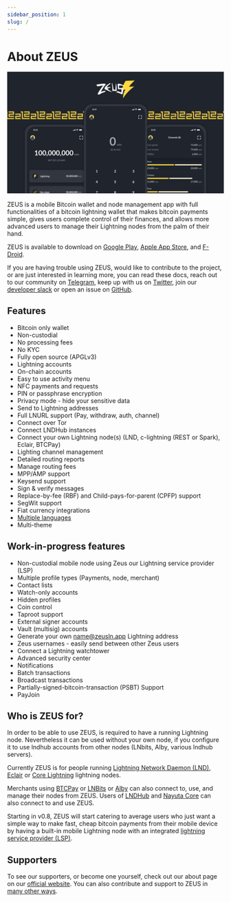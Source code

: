 ```yaml
---
sidebar_position: 1
slug: /
---
```


# About ZEUS

![Banner image](../static/img/banner.png)

ZEUS is a mobile Bitcoin wallet and node management app with full functionalities of a bitcoin lightning wallet that makes bitcoin payments simple, gives users complete control of their finances, and allows more advanced users to manage their Lightning nodes from the palm of their hand.

ZEUS is available to download on [Google Play](https://play.google.com/store/apps/details?id=app.zeusln.zeus), [Apple App Store](https://apps.apple.com/us/app/zeus-ln/id1456038895), and [F-Droid](https://zeusln.app/download/).

If you are having trouble using ZEUS, would like to contribute to the project, or are just interested in learning more, you can read these docs, reach out to our community on [Telegram](https://t.me/zeusLN), keep up with us on [Twitter](https://twitter.com/ZeusLN), join our [developer slack](https://zeusln.slack.com/join/shared_invite/zt-qw205nqa-o4VJJC0zPI7HiSfToZGoVw#/) or open an issue on [GitHub](https://github.com/ZeusLN/zeus).

## Features

- Bitcoin only wallet
- Non-custodial
- No processing fees
- No KYC
- Fully open source (APGLv3)
- Lightning accounts
- On-chain accounts
- Easy to use activity menu
- NFC payments and requests
- PIN or passphrase encryption
- Privacy mode - hide your sensitive data
- Send to Lightning addresses
- Full LNURL support (Pay, withdraw, auth, channel)
- Connect over Tor
- Connect LNDHub instances
- Connect your own Lightning node(s) (LND, c-lightning (REST or Spark), Eclair, BTCPay)
- Lighting channel management
- Detailed routing reports
- Manage routing fees
- MPP/AMP support
- Keysend support
- Sign & verify messages
- Replace-by-fee (RBF) and Child-pays-for-parent (CPFP) support
- SegWit support
- Fiat currency integrations
- [Multiple languages](https://explore.transifex.com/ZeusLN/zeus/)
- Multi-theme

## Work-in-progress features

- Non-custodial mobile node using Zeus our Lightning service provider (LSP)
- Multiple profile types (Payments, node, merchant)
- Contact lists
- Watch-only accounts
- Hidden profiles
- Coin control
- Taproot support
- External signer accounts
- Vault (multisig) accounts
- Generate your own name@zeusln.app Lightning address
- Zeus usernames - easily send between other Zeus users
- Connect a Lightning watchtower
- Advanced security center
- Notifications
- Batch transactions
- Broadcast transactions
- Partially-signed-bitcoin-transaction (PSBT) Support
- PayJoin

## Who is ZEUS for?

In order to be able to use ZEUS, is required to have a running Lightning node. Nevertheless it can be used without your own node, if you configure it to use lndhub accounts from other nodes (LNbits, Alby, various lndhub servers).

Currently ZEUS is for people running [Lightning Network Daemon (LND)](https://lightning.engineering/), [Eclair](https://acinq.co/) or [Core Lightning](https://blockstream.com/lightning/) lightning nodes.

Merchants using [BTCPay](https://btcpayserver.org/) or [LNBits](https://lnbits.com/) or [Alby](https://getalby.com) can also connect to, use, and manage their nodes from ZEUS. Users of [LNDHub](https://bluewallet.io/lndhub/) and [Nayuta Core](https://nayuta.co/core/) can also connect to and use ZEUS.

Starting in v0.8, ZEUS will start catering to average users who just want a simple way to make fast, cheap bitcoin payments from their mobile device by having a built-in mobile Lightning node with an integrated [lightning service provider (LSP)](lsp/intro).

## Supporters

To see our supporters, or become one yourself, check out our about page on our [official website](https://zeusln.app/about). You can also contribute and support to ZEUS in [many other ways](/contribute/how-you-can-contribute).
